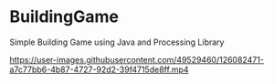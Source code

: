 # BuildingGame
Simple Building Game using Java and Processing Library


https://user-images.githubusercontent.com/49529460/126082471-a7c77bb6-4b87-4727-92d2-39f4715de8ff.mp4




